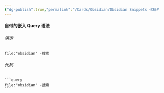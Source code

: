 ```yaml
---
{"dg-publish":true,"permalink":"/Cards/Obsidian/Obsidian Snippets 代码片段/","tags":["Obsidian","Snippets","代码片段"],"noteIcon":1,"created":"2023-09-15","updated":"2024-04-10"}
---
```



#### 自带的嵌入 Query 语法
###### 演示
```query 
file:"obsidian" -搜索 
```
###### 代码
````
```query 
file:"obsidian" -搜索 
```
````